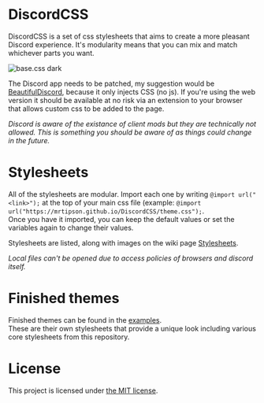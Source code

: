  # DiscordCSS

DiscordCSS is a set of css stylesheets that aims to create a more pleasant Discord experience.
It's modularity means that you can mix and match whichever parts you want.

![base.css dark](https://i.imgur.com/12BIQ9k.png)

The Discord app needs to be patched, my suggestion would be [BeautifulDiscord](https://github.com/leovoel/BeautifulDiscord), because it only injects CSS (no js). If you're using the web version it should be available at no risk via an extension to your browser that allows custom css to be added to the page. 

*Discord is aware of the existance of client mods but they are technically not allowed. This is something you should be aware of as things could change in the future.*

# Stylesheets
All of the stylesheets are modular. Import each one by writing `@import url("<link>");` at the top of your main css file (example: `@import url("https://mrtipson.github.io/DiscordCSS/theme.css");`.\
Once you have it imported, you can keep the default values or set the variables again to change their values.

Stylesheets are listed, along with images on the wiki page [Stylesheets](https://github.com/MrTipson/DiscordCSS/wiki/Stylesheets).

*Local files can't be opened due to access policies of browsers and discord itself.*

# Finished themes

Finished themes can be found in the [examples](examples/).\
These are their own stylesheets that provide a unique look including various core stylesheets from this repository.

# License

This project is licensed under [the MIT license](https://github.com/MrTipson/DiscordCSS/blob/HEAD/LICENSE).
